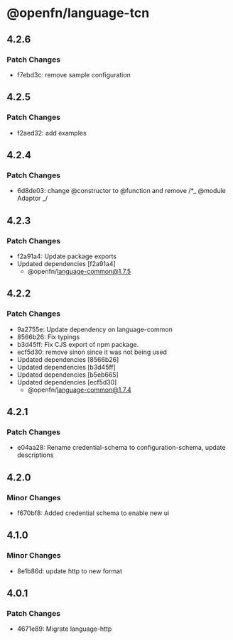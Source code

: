 # @openfn/language-tcn

## 4.2.6

### Patch Changes

- f7ebd3c: remove sample configuration

## 4.2.5

### Patch Changes

- f2aed32: add examples

## 4.2.4

### Patch Changes

- 6d8de03: change @constructor to @function and remove /\*_ @module Adaptor _/

## 4.2.3

### Patch Changes

- f2a91a4: Update package exports
- Updated dependencies [f2a91a4]
  - @openfn/language-common@1.7.5

## 4.2.2

### Patch Changes

- 9a2755e: Update dependency on language-common
- 8566b26: Fix typings
- b3d45ff: Fix CJS export of npm package.
- ecf5d30: remove sinon since it was not being used
- Updated dependencies [8566b26]
- Updated dependencies [b3d45ff]
- Updated dependencies [b5eb665]
- Updated dependencies [ecf5d30]
  - @openfn/language-common@1.7.4

## 4.2.1

### Patch Changes

- e04aa28: Rename credential-schema to configuration-schema, update descriptions

## 4.2.0

### Minor Changes

- f670bf8: Added credential schema to enable new ui

## 4.1.0

### Minor Changes

- 8e1b86d: update http to new format

## 4.0.1

### Patch Changes

- 4671e89: Migrate language-http

